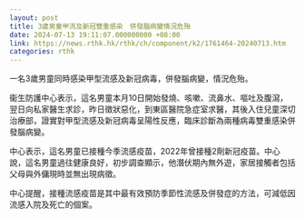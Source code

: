 ```yaml
---
layout: post
title: 3歲男童甲流及新冠雙重感染　併發腦病變情況危殆
date: 2024-07-13 19:11:07.000000000 +08:00
link: https://news.rthk.hk/rthk/ch/component/k2/1761464-20240713.htm
categories: rthk
---
```


一名3歲男童同時感染甲型流感及新冠病毒，併發腦病變，情況危殆。

衞生防護中心表示，這名男童本月10日開始發燒、咳嗽、流鼻水、嘔吐及腹瀉，翌日向私家醫生求診，昨日徵狀惡化，到東區醫院急症室求醫，其後入住兒童深切治療部，證實對甲型流感及新冠病毒呈陽性反應，臨床診斷為兩種病毒雙重感染併發腦病變。

中心表示，這名男童已接種今季流感疫苗，2022年曾接種2劑新冠疫苗。中心說，這名男童過往健康良好，初步調查顯示，他潛伏期內無外遊，家居接觸者包括父母與外傭現時並無出現病徵。

中心提醒，接種流感疫苗是其中最有效預防季節性流感及併發症的方法，可減低因流感入院及死亡的個案。
